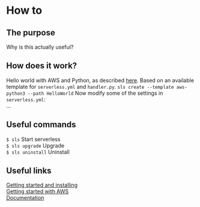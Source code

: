 # How to <something>

## The purpose
Why is this actually useful?

## How does it work?
Hello world with AWS and Python, as described [here](https://www.serverless.com/framework/docs/providers/aws/examples/hello-world/python/). Based on an available template for `serverless.yml` and `handler.py`. 
`sls create --template aws-python3 --path HelloWorld`
Now modify some of the settings in `serverless.yml`:  
...

## Useful commands
`$ sls` Start serverless  
`$ sls upgrade` Upgrade  
`$ sls uninstall` Uninstall


## Useful links
[Getting started and installing](https://www.serverless.com/framework/docs/getting-started/)  
[Getting started with AWS](https://www.serverless.com/framework/docs/providers/aws/)  
[Documentation](https://www.serverless.com/framework/docs/)  
